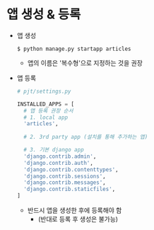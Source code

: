 # 앱 생성 & 등록 
* 앱 생성
   ```console
  $ python manage.py startapp articles
  ```
    * 앱의 이름은 '복수형'으로 지정하는 것을 권장

* 앱 등록
  ```py
  # pjt/settings.py

  INSTALLED_APPS = [
    # 앱 등록 권장 순서
    # 1. local app
    'articles',
    
    # 2. 3rd party app (설치를 통해 추가하는 앱)

    # 3. 기본 django app
    'django.contrib.admin',
    'django.contrib.auth',
    'django.contrib.contenttypes',
    'django.contrib.sessions',
    'django.contrib.messages',
    'django.contrib.staticfiles',
  ]
  ```
  * 반드시 앱을 생성한 후에 등록해야 함
    * (반대로 등록 후 생성은 불가능)